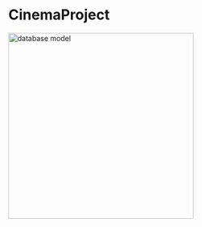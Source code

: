 # CinemaProject
<img width="368" alt="database model" src="https://user-images.githubusercontent.com/94634965/147404614-56b1c18c-7f2c-4c89-b287-afe5b643caad.PNG">
